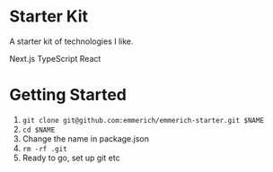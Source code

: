 # Starter Kit

A starter kit of technologies I like.

Next.js
TypeScript
React

# Getting Started

1. `git clone git@github.com:emmerich/emmerich-starter.git $NAME`
2. `cd $NAME`
3. Change the name in package.json
4. `rm -rf .git`
5. Ready to go, set up git etc

